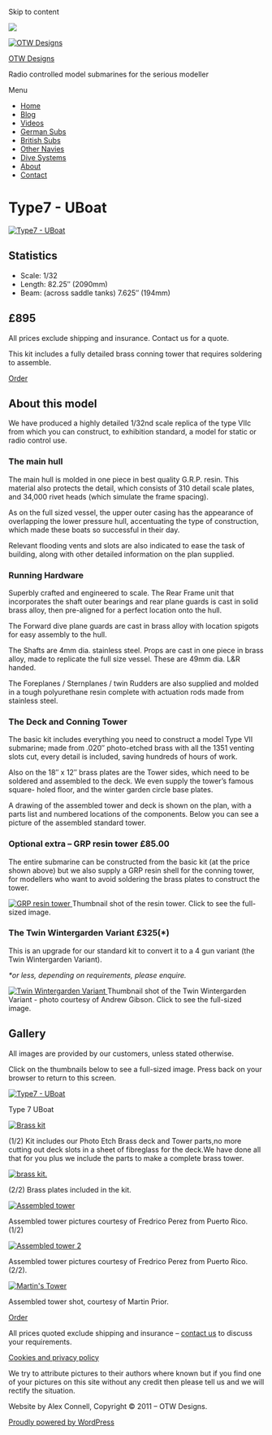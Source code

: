 Skip to content

![](/downloaded/images/cropped-home-back.jpg)

[![OTW Designs](/downloaded/images/cropped-fish-1.png)](/)

[OTW Designs](/)

Radio controlled model submarines for the serious modeller

Menu

  * [Home](/)
  * [Blog](/blog/)
  * [Videos](/videos/)
  * [German Subs](/#GermanSubs)
  * [British Subs](/#BritishSubs)
  * [Other Navies](/#OtherNavies)
  * [Dive Systems](/#DiveSystems)
  * [About](/about-2/)
  * [Contact](/contact-us/)

# Type7 - UBoat

[ ![Type7 - UBoat](/downloaded/images/new-type-7.jpg) ](/wp-content/uploads/2019/05/new-type-7.jpg)

## Statistics

  * Scale: 1/32
  * Length: 82.25″ (2090mm)
  * Beam: (across saddle tanks) 7.625″ (194mm)

## £895

All prices exclude shipping and insurance. Contact us for a quote.

This kit includes a fully detailed brass conning tower that requires soldering
to assemble.

[ Order ](/contact-us/)

## About this model

We have produced a highly detailed 1/32nd scale replica of the type VIIc from
which you can construct, to exhibition standard, a model for static or radio
control use.

### The main hull

The main hull is molded in one piece in best quality G.R.P. resin. This
material also protects the detail, which consists of 310 detail scale plates,
and 34,000 rivet heads (which simulate the frame spacing).

As on the full sized vessel, the upper outer casing has the appearance of
overlapping the lower pressure hull, accentuating the type of construction,
which made these boats so successful in their day.

Relevant flooding vents and slots are also indicated to ease the task of
building, along with other detailed information on the plan supplied.

### Running Hardware

Superbly crafted and engineered to scale. The Rear Frame unit that
incorporates the shaft outer bearings and rear plane guards is cast in solid
brass alloy, then pre-aligned for a perfect location onto the hull.

The Forward dive plane guards are cast in brass alloy with location spigots
for easy assembly to the hull.

The Shafts are 4mm dia. stainless steel. Props are cast in one piece in brass
alloy, made to replicate the full size vessel. These are 49mm dia. L&R handed.

The Foreplanes / Sternplanes / twin Rudders are also supplied and molded in a
tough polyurethane resin complete with actuation rods made from stainless
steel.

### The Deck and Conning Tower

The basic kit includes everything you need to construct a model Type VII
submarine; made from .020″ photo-etched brass with all the 1351 venting slots
cut, every detail is included, saving hundreds of hours of work.

Also on the 18″ x 12″ brass plates are the Tower sides, which need to be
soldered and assembled to the deck. We even supply the tower’s famous square-
holed floor, and the winter garden circle base plates.

A drawing of the assembled tower and deck is shown on the plan, with a parts
list and numbered locations of the components. Below you can see a picture of
the assembled standard tower.

### Optional extra – GRP resin tower **£85.00**

The entire submarine can be constructed from the basic kit (at the price shown
above) but we also supply a GRP resin shell for the conning tower, for
modellers who want to avoid soldering the brass plates to construct the tower.

[ ![GRP resin tower](/downloaded/images/grpv11-tower.jpg) ](/wp-content/uploads/2019/05/grpv11-tower.jpg) Thumbnail shot of the resin tower. Click to see the full-sized image. 

### The Twin Wintergarden Variant **£325(*)**

This is an upgrade for our standard kit to convert it to a 4 gun variant (the
Twin Wintergarden Variant).

_*or less, depending on requirements, please enquire._

[ ![Twin Wintergarden Variant](/downloaded/images/Twin-tower-7a-1568x1018.jpeg) ](/wp-content/uploads/2019/05/Twin-tower-7a.jpeg) Thumbnail shot of the Twin Wintergarden Variant - photo courtesy of Andrew Gibson. Click to see the full-sized image. 

## Gallery

All images are provided by our customers, unless stated otherwise.

Click on the thumbnails below to see a full-sized image. Press back on your
browser to return to this screen.

[![Type7 - UBoat](/downloaded/images/new-type-7-150x150.jpg)](/wp-content/uploads/2019/05/new-type-7.jpg)

Type 7 UBoat

[![Brass kit](/downloaded/images/brass2-150x150.png)](/wp-content/uploads/2019/05/brass2.png)

(1/2) Kit includes our Photo Etch Brass deck and Tower parts,no more cutting
out deck slots in a sheet of fibreglass for the deck.We have done all that for
you plus we include the parts to make a complete brass tower.

[![brass kit.](/downloaded/images/brass1-150x150.png)](/wp-content/uploads/2019/05/brass1.png)

(2/2) Brass plates included in the kit.

[![Assembled tower](/downloaded/images/Brass-tower-2-150x150.png)](/wp-content/uploads/2019/05/Brass-tower-2.png)

Assembled tower pictures courtesy of Fredrico Perez from Puerto Rico. (1/2)

[![Assembled tower 2](/downloaded/images/Brass-tower-3-150x150.png)](/wp-content/uploads/2019/05/Brass-tower-3.png)

Assembled tower pictures courtesy of Fredrico Perez from Puerto Rico. (2/2).

[![Martin's Tower](/downloaded/images/Brass-tower-Martin2-150x150.jpg)](/wp-content/uploads/2019/05/Brass-tower-Martin2.jpg)

Assembled tower shot, courtesy of Martin Prior.

[ Order ](/contact-us/)

All prices quoted exclude shipping and insurance – [contact us](/contact-us/) to discuss your requirements.

[Cookies and privacy policy](/cookies-privacy-policy/)

We try to attribute pictures to their authors where known but if you find one
of your pictures on this site without any credit then please tell us and we
will rectify the situation.

Website by Alex Connell, Copyright © 2011 – OTW Designs.

[ Proudly powered by WordPress ](https://en-gb.wordpress.org/)

